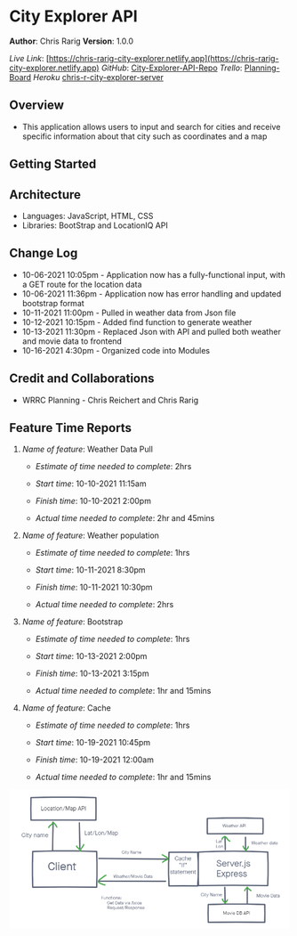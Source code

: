 # City Explorer API

**Author**: Chris Rarig
**Version**: 1.0.0

*Live Link*: [https://chris-rarig-city-explorer.netlify.app](https://chris-rarig-city-explorer.netlify.app)
*GitHub*: [City-Explorer-API-Repo](https://github.com/chrisrarig1/city-explorer-api)
*Trello*: [Planning-Board](https://trello.com/b/yJ6s01tq/lab06)
*Heroku* [chris-r-city-explorer-server](https://chris-r-city-explorer-server.herokuapp.com/)

## Overview

- This application allows users to input and search for cities and receive specific information about that city such as coordinates and a map

## Getting Started
<!-- What are the steps that a user must take in order to build this app on their own machine and get it running? -->

## Architecture

- Languages: JavaScript, HTML, CSS
- Libraries: BootStrap and LocationIQ API

## Change Log

- 10-06-2021 10:05pm - Application now has a fully-functional input, with a GET route for the location data
- 10-06-2021 11:36pm - Application now has error handling and updated bootstrap format
- 10-11-2021 11:00pm - Pulled in weather data from Json file
- 10-12-2021 10:15pm - Added find function to generate weather
- 10-13-2021 11:30pm - Replaced Json with API and pulled both weather and movie data to frontend
- 10-16-2021 4:30pm - Organized code into Modules

## Credit and Collaborations

- WRRC Planning - Chris Reichert and Chris Rarig

## Feature Time Reports

1. *Name of feature*: Weather Data Pull

    - *Estimate of time needed to complete*: 2hrs

    - *Start time*: 10-10-2021 11:15am

    - *Finish time*: 10-10-2021 2:00pm

    - *Actual time needed to complete*: 2hr and 45mins

2. *Name of feature*: Weather population

    - *Estimate of time needed to complete*: 1hrs

    - *Start time*: 10-11-2021 8:30pm

    - *Finish time*: 10-11-2021 10:30pm

    - *Actual time needed to complete*: 2hrs

3. *Name of feature*: Bootstrap

    - *Estimate of time needed to complete*: 1hrs

    - *Start time*: 10-13-2021 2:00pm

    - *Finish time*: 10-13-2021 3:15pm

    - *Actual time needed to complete*: 1hr and 15mins
4. *Name of feature*: Cache

    - *Estimate of time needed to complete*: 1hrs

    - *Start time*: 10-19-2021 10:45pm

    - *Finish time*: 10-19-2021 12:00am

    - *Actual time needed to complete*: 1hr and 15mins

![WRRC](WRRC4.png)